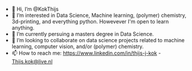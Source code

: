 - 👋 Hi, I’m @KokThijs
- 👀 I’m interested in Data Science, Machine learning, (polymer) chemistry, 3d-printing, and everything python. Howevever I'm open to learn anything.
- 🌱 I’m currently persuing a masters degree in Data Science.
- 💞️ I’m looking to collaborate on data science projects related to machine learning, computer vision, and/or (polymer) chemistry.
- 📫 How to reach me:  https://www.linkedin.com/in/thijs-j-kok
                      - Thijs.kok@live.nl

<!---
KokThijs/KokThijs is a ✨ special ✨ repository because its `README.md` (this file) appears on your GitHub profile.
You can click the Preview link to take a look at your changes.
--->
